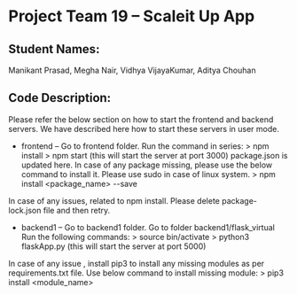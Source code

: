 ﻿
# Project Team 19 – Scaleit Up App

## Student Names:
Manikant Prasad,
Megha Nair,
Vidhya VijayaKumar,
Aditya Chouhan

## Code Description:

Please refer the below section on how to start the frontend and backend servers. We have described here how to start these servers in user mode.

* frontend – Go to frontend folder.
		 Run the command in series: 
		 > npm install
		 > npm start       (this will start the server at port 3000)
  package.json is updated here. In case of any package missing, please use the below command to install it. Please use sudo in case of linux system.
		> npm install <package_name> --save

In case of any issues, related to npm install. Please delete package-lock.json file and then retry.
	
* backend1 – Go to backend1 folder. Go to folder backend1/flask_virtual
		Run the following commands:
		 > source bin/activate
             > python3 flaskApp.py  (this will start the server at port 5000)
  
In case of any issue , install pip3 to install any missing modules as per requirements.txt file. Use below command to install missing module:
             > pip3 install <module_name>
